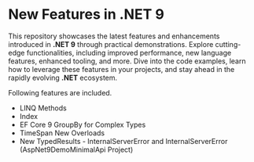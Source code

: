 # New Features in .NET 9 #

This repository showcases the latest features and enhancements introduced in **.NET 9** through practical demonstrations. Explore cutting-edge functionalities, including improved performance, new language features, enhanced tooling, and more. Dive into the code examples, learn how to leverage these features in your projects, and stay ahead in the rapidly evolving **.NET** ecosystem.

Following features are included.

* LINQ Methods
*   Index
* EF Core 9 GroupBy for Complex Types
* TimeSpan New Overloads
* New TypedResults - InternalServerError and InternalServerError<TValue> (AspNet9DemoMinimalApi Project)


